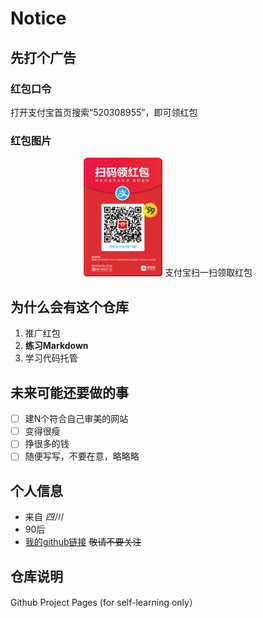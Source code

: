 # Notice
## 先打个广告
### 红包口令
打开支付宝首页搜索“520308955”，即可领红包
### 红包图片
<center>
<img src="red.jpg" width ="25%" />
支付宝扫一扫领取红包
</center>

## 为什么会有这个仓库
1. 推广红包
2. **练习Markdown**
3. 学习代码托管
## 未来可能还要做的事
- [ ] 建N个符合自己审美的网站
- [ ] 变得很瘦
- [ ] 挣很多的钱
- [ ] 随便写写，不要在意，略略略
## 个人信息
* 来自 _四川_ 
* 90后
* [我的github链接](https://github.com/tianwei1992)  ~~敬请不要关注~~
## 仓库说明
Github Project Pages (for self-learning only）
